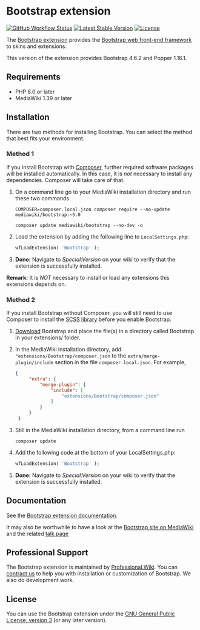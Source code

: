 # Bootstrap extension

[![GitHub Workflow Status](https://img.shields.io/github/actions/workflow/status/ProfessionalWiki/Bootstrap/ci.yml?branch=master)](https://github.com/ProfessionalWiki/Bootstrap/actions?query=workflow%3ACI)
[![Latest Stable Version](https://poser.pugx.org/mediawiki/bootstrap/version.png)](https://packagist.org/packages/mediawiki/bootstrap)
[![License](https://poser.pugx.org/mediawiki/bootstrap/license)](https://packagist.org/packages/mediawiki/bootstrap)

The [Bootstrap extension][mw-bootstrap] provides the
[Bootstrap web front-end framework][bootstrap] to skins and extensions.

This version of the extension provides Bootstrap 4.6.2 and Popper 1.16.1.

## Requirements

- PHP 8.0 or later
- MediaWiki 1.39 or later

## Installation

There are two methods for installing Bootstrap. You can select the method that best fits your
environment.

### Method 1

If you install Bootstrap with [Composer](composer), further required software packages will be installed
automatically. In this case, it is *not* necessary to install any dependencies. Composer will
take care of that.

1. On a command line go to your MediaWiki installation directory and run these two commands
   ```
   COMPOSER=composer.local.json composer require --no-update mediawiki/bootstrap:~5.0
   ```
   ```
   composer update mediawiki/bootstrap --no-dev -o
   ```

2. Load the extension by adding the following line to `LocalSettings.php`:

   ```php
   wfLoadExtension( 'Bootstrap' );
   ```

3. __Done:__ Navigate to _Special:Version_ on your wiki to verify that the
   extension is successfully installed.

**Remark:** It is _NOT_ necessary to install or load any extensions this extensions
depends on.

### Method 2

If you install Bootstrap without Composer, you will still need to use Composer to install
the [SCSS library][scss] before you enable Bootstrap.

1. [Download][download] Bootstrap and place the file(s) in a directory called Bootstrap in your
    extensions/ folder.

2. In the MediaWiki installation directory, add `"extensions/Bootstrap/composer.json`
   to the `extra/merge-plugin/include` section in the file `composer.local.json`.
   For example,

   ```json
   {
		"extra": {
			"merge-plugin": {
				"include": [
					"extensions/Bootstrap/composer.json"
				]
			}
		}
	}
   ```

3. Still in the MediaWiki installation directory, from a command line run<br>

   ```
   composer update
   ```
4. Add the following code at the bottom of your LocalSettings.php:

   ```php
   wfLoadExtension( 'Bootstrap' );
   ```

5. __Done:__ Navigate to _Special:Version_ on your wiki to verify that the extension
   is successfully installed.

## Documentation

See the [Bootstrap extension documentation](docs).

It may also be worthwhile to have a look at the [Bootstrap site on
MediaWiki][mw-bootstrap] and the related [talk page][mw-bootstrap-talk]

## Professional Support

The Bootstrap extension is maintained by [Professional.Wiki](https://professional.wiki).
You can [contract us][contact-form] to help you with installation or customization of Bootstrap.
We also do development work.

## License

You can use the Bootstrap extension under the [GNU General Public License,
version 3][license] (or any later version).

[bootstrap]: https://getbootstrap.com
[mw-bootstrap]: https://www.mediawiki.org/wiki/Extension:Bootstrap
[mw-bootstrap-talk]: https://www.mediawiki.org/wiki/Extension_Talk:Bootstrap
[download]: https://github.com/ProfessionalWiki/Bootstrap/archive/master.zip
[scss]: https://github.com/professionalwiki/SCSS
[composer]: https://getcomposer.org/
[license]: https://www.gnu.org/copyleft/gpl.html
[contact-form]: https://professional.wiki/en/contact

